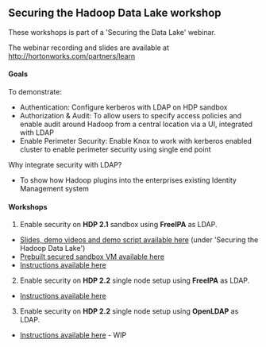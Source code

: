 ## Securing the Hadoop Data Lake workshop

These workshops is part of a 'Securing the Data Lake' webinar.

The webinar recording and slides are available at http://hortonworks.com/partners/learn

#### Goals 
To demonstrate: 
- Authentication: Configure kerberos with LDAP on HDP sandbox 
- Authorization & Audit: To allow users to specify access policies and enable audit around Hadoop from a central location via a UI, integrated with LDAP
- Enable Perimeter Security: Enable Knox to work with kerberos enabled cluster to enable perimeter security using single end point

Why integrate security with LDAP? 
 - To show how Hadoop plugins into the enterprises existing Identity Management system


#### Workshops

1. Enable security on **HDP 2.1** sandbox using **FreeIPA** as LDAP.
  - [Slides, demo videos and demo script available here](http://hortonworks.com/partners/learn) (under 'Securing the Hadoop Data Lake')
  - [Prebuilt secured sandbox VM available here](https://www.dropbox.com/sh/zllryf6s2fvlv6b/AAD62NDmJZ7QFFiZ86Mkz_1Ia?dl=0)
  - [Instructions available here](https://github.com/abajwa-hw/security-workshops/blob/master/Security-workshop-HDP%202_1-seperateIPA.md)
2. Enable security on **HDP 2.2** single node setup using **FreeIPA** as LDAP. 
  - [Instructions available here](https://github.com/abajwa-hw/security-workshops/blob/master/Security-workshop-HDP%202_2-seperateIPA.md) 
3. Enable security on **HDP 2.2** single node setup using **OpenLDAP** as LDAP.
  - [Instructions available here](https://github.com/abajwa-hw/security-workshops/blob/master/Security-workshop-HDP%202_2-openLDAP.md) - WIP